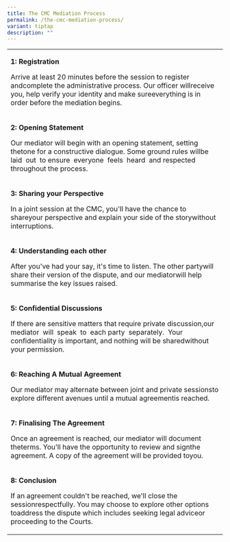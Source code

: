 ```yaml
---
title: The CMC Mediation Process
permalink: /the-cmc-mediation-process/
variant: tiptap
description: ""
---
```

<table style="minWidth: 50px">
<colgroup>
<col>
<col>
</colgroup>
<tbody>
<tr>
<td rowspan="1" colspan="2">
<p><strong>1: Registration</strong>
</p>
<p>Arrive at least 20 minutes before the session to register andcomplete
the administrative process. Our officer willreceive you, help verify your
identity and make sureeverything is in order before the mediation begins.</p>
</td>
</tr>
<tr>
<td rowspan="1" colspan="2">
<p></p>
<p><strong>2: Opening Statement</strong>
</p>
<p>Our mediator will begin with an opening statement, setting thetone for
a constructive dialogue. Some ground rules willbe laid&nbsp; out&nbsp;
to ensure&nbsp; everyone&nbsp; feels&nbsp; heard&nbsp; and&nbsp;respected
throughout the process.</p>
</td>
</tr>
<tr>
<td rowspan="1" colspan="2">
<p></p>
<p><strong>3: Sharing your Perspective</strong>
</p>
<p>In a joint session at the CMC, you'll have the chance to shareyour perspective
and explain your side of the storywithout interruptions.</p>
</td>
</tr>
<tr>
<td rowspan="1" colspan="2">
<p></p>
<p><strong>4: Understanding each other</strong>
</p>
<p>After you've had your say, it's time to listen. The other partywill share
their version of the dispute, and our mediatorwill help summarise the key
issues raised.</p>
</td>
</tr>
<tr>
<td rowspan="1" colspan="2">
<p></p>
<p><strong>5: Confidential Discussions</strong>
</p>
<p>If there are sensitive matters that require private discussion,our&nbsp;
mediator&nbsp; will&nbsp; speak&nbsp; to&nbsp; each party&nbsp; separately.&nbsp;
Your confidentiality is important, and nothing will be sharedwithout your
permission.</p>
</td>
</tr>
<tr>
<td rowspan="1" colspan="2">
<p></p>
<p><strong>6: Reaching A Mutual Agreement</strong>
</p>
<p></p>
<p>Our mediator may alternate between joint and private sessionsto explore
different avenues until a mutual agreementis reached.</p>
</td>
</tr>
<tr>
<td rowspan="1" colspan="2">
<p></p>
<p><strong>7: Finalising The Agreement</strong>
</p>
<p></p>
<p>Once an agreement is reached, our mediator will document theterms. You'll
have the opportunity to review and signthe agreement. A copy of the agreement
will be provided toyou.</p>
</td>
</tr>
<tr>
<td rowspan="1" colspan="2">
<p></p>
<p><strong>8: Conclusion</strong>
</p>
<p></p>
<p>If an agreement couldn't be reached, we'll close the sessionrespectfully.
You may choose to explore other options toaddress the dispute which includes
seeking legal adviceor proceeding to the Courts.</p>
</td>
</tr>
</tbody>
</table>
<p></p>
<p></p>